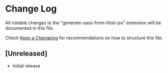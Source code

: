 # Change Log

All notable changes to the "generate-sass-from-html-jsx" extension will be documented in this file.

Check [Keep a Changelog](http://keepachangelog.com/) for recommendations on how to structure this file.

## [Unreleased]

- Initial release